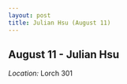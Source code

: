 ```yaml
---
layout: post
title: Julian Hsu (August 11)
---
```

## August 11 - Julian Hsu

*Location:* Lorch 301

